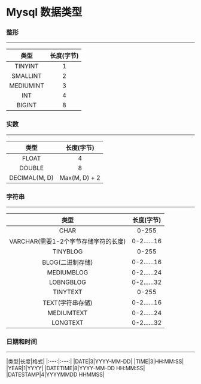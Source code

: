 # Mysql 数据类型
### 整形
---
|类型|长度(字节)|
|:---:|:---:|
|TINYINT|1|
|SMALLINT|2|
|MEDIUMINT|3|
|INT|4|
|BIGINT|8|
### 实数
---
|类型|长度(字节)|
|:---:|:---:|
|FLOAT|4|
|DOUBLE|8|
|DECIMAL(M, D)|Max(M, D) + 2|
### 字符串
---
|类型|长度(字节)|
|:---:|:---:|
|CHAR|0-255|
|VARCHAR(需要1-2个字节存储字符的长度)|0-2……16|
|TINYBLOG|0-255|
|BLOG(二进制存储)|0-2……16|
|MEDIUMBLOG|0-2……24|
|LOBNGBLOG|0-2……32|
|TINYTEXT|0-255|
|TEXT(字符串存储)|0-2……16|
|MEDIUMTEXT|0-2……24|
|LONGTEXT|0-2……32|
### 日期和时间
---
|类型|长度|格式|
|:---:|:---:|
|DATE|3|YYYY-MM-DD|
|TIME|3|HH:MM:SS|
|YEAR|1|YYYY|
|DATETIME|8|YYYY-MM-DD HH:MM:SS|
|DATESTAMP|4|YYYYMMDD HHMMSS|